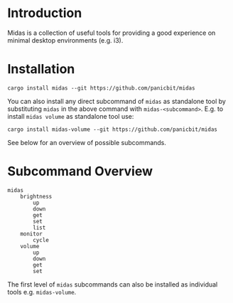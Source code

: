 # Introduction

Midas is a collection of useful tools for providing a good experience on minimal desktop environments (e.g. i3).

# Installation

```
cargo install midas --git https://github.com/panicbit/midas
```

You can also install any direct subcommand of `midas` as standalone tool by substituting `midas` in the above command with `midas-<subcommand>`.
E.g. to install `midas volume` as standalone tool use:

```
cargo install midas-volume --git https://github.com/panicbit/midas
```

See below for an overview of possible subcommands.

# Subcommand Overview

```
midas
    brightness
        up
        down
        get
        set
        list
    monitor
        cycle
    volume
        up
        down
        get
        set
```

The first level of `midas` subcommands can also be installed as individual tools e.g. `midas-volume`.
